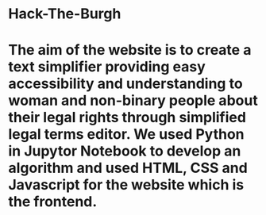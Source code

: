 # Hack-The-Burgh
# The aim of the website is to create a text simplifier providing easy accessibility and understanding to woman and non-binary people about their legal rights through simplified legal terms editor. We used Python in Jupytor Notebook to develop an algorithm and used HTML, CSS and Javascript for the website which is the frontend.
